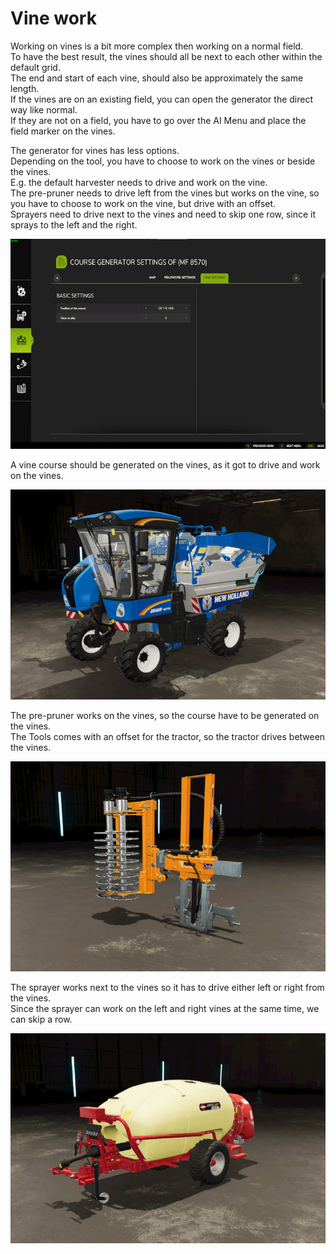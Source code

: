 # Vine work
  
Working on vines is a bit more complex then working on a normal field.  
To have the best result, the vines should all be next to each other within the default grid.  
The end and start of each vine, should also be approximately the same length.  
If the vines are on an existing field, you can open the generator the direct way like normal.  
If they are not on a field, you have to go over the AI Menu and place the field marker on the vines.  


  
The generator for vines has less options.  
Depending on the tool, you have to choose to work on the vines or beside the vines.  
E.g. the default harvester needs to drive and work on the vine.  
     The pre-pruner needs to drive left from the vines but works on the vine, so you have to choose to work on the vine, but drive with an offset.  
     Sprayers need to drive next to the vines and need to skip one row, since it sprays to the left and the right.  


![Image](../assets/images/vineworkgen_0_0_765_510.png)

  
A vine course should be generated on the vines, as it got to drive and work on the vines.  


![Image](../assets/images/vineworkharvest_0_0_765_510.png)

  
The pre-pruner works on the vines, so the course have to be generated on the vines.  
The Tools comes with an offset for the tractor, so the tractor drives between the vines.  


![Image](../assets/images/vineworkpruner_0_0_765_510.png)

  
The sprayer works next to the vines so it has to drive either left or right from the vines.  
Since the sprayer can work on the left and right vines at the same time, we can skip a row.  
  

![Image](../assets/images/vineworkspray_0_0_765_510.png)

